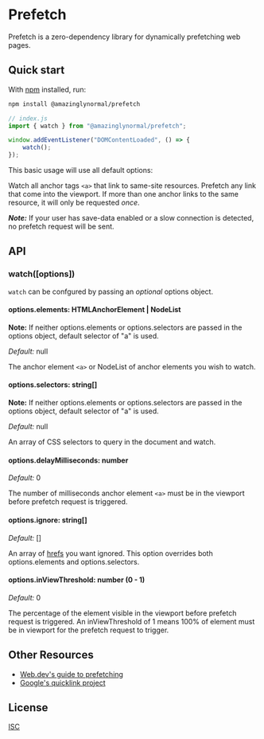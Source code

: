 # Prefetch

Prefetch is a zero-dependency library for dynamically prefetching web pages.

## Quick start

With [npm](https://npmjs.org) installed, run:

```sh
npm install @amazinglynormal/prefetch
```

```js
// index.js
import { watch } from "@amazinglynormal/prefetch";

window.addEventListener("DOMContentLoaded", () => {
    watch();
});
```

This basic usage will use all default options:

Watch all anchor tags `<a>` that link to same-site resources.
Prefetch any link that come into the viewport.
If more than one anchor links to the same resource, it will only
be requested _once_.

**_Note:_**
If your user has save-data enabled or a slow connection is detected,
no prefetch request will be sent.

## API

### watch([options])

`watch` can be confgured by passing an _optional_ options object.

#### options.elements: HTMLAnchorElement | NodeList

**Note:** If neither options.elements or options.selectors are passed in the options object, default selector of "a" is used.

_Default:_ null

The anchor element `<a>` or NodeList of anchor elements you wish to watch.

#### options.selectors: string[]

**Note:** If neither options.elements or options.selectors are passed in the options object, default selector of "a" is used.

_Default:_ null

An array of CSS selectors to query in the document and watch.

#### options.delayMilliseconds: number

_Default:_ 0

The number of milliseconds anchor element `<a>` must be in the viewport before prefetch request is triggered.

#### options.ignore: string[]

_Default:_ []

An array of [hrefs](https://developer.mozilla.org/en-US/docs/Web/HTML/Reference/Elements/a#href) you want ignored. This option overrides both options.elements and options.selectors.

#### options.inViewThreshold: number (0 - 1)

_Default:_ 0

The percentage of the element visible in the viewport before prefetch request is triggered. An inViewThreshold of 1 means 100% of element must be in viewport for the prefetch request to trigger.

## Other Resources

- [Web.dev's guide to prefetching](https://web.dev/articles/link-prefetch)
- [Google's quicklink project](https://github.com/GoogleChromeLabs/quicklink)

## License

[ISC](./LICENSE)
